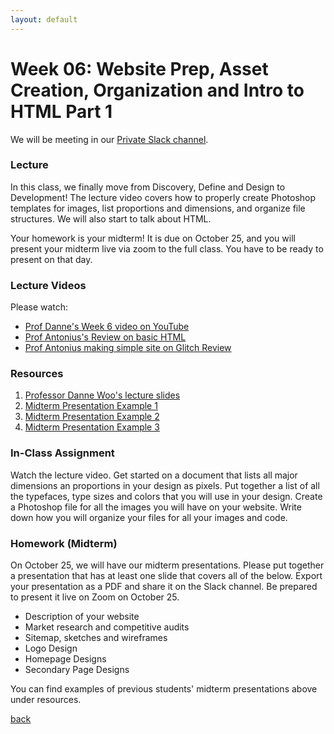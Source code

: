 ```yaml
---
layout: default
---
```


# Week 06: Website Prep, Asset Creation, Organization and Intro to HTML Part 1

We will be meeting in our [Private Slack channel](https://join.slack.com/t/qc-design/shared_invite/zt-2pp65669v-dFXbGUpIfD_jHjGZEX~S0A).

### Lecture

In this class, we finally move from Discovery, Define and Design to Development! The lecture video covers how to properly create Photoshop templates for images, list proportions and dimensions, and organize file structures. We will also start to talk about HTML.

Your homework is your midterm! It is due on October 25, and you will present your midterm live via zoom to the full class. You have to be ready to present on that day.

### Lecture Videos
Please watch:

- [Prof Danne's Week 6 video on YouTube](https://www.youtube.com/watch?v=nejIoBXPLTM&t=2s)
- [Prof Antonius's Review on basic HTML](https://www.loom.com/share/b3542c6b2c06451698294d0f5193fff7?sid=2353cf84-6b3e-4c7e-ab10-1bf033a78319)
- [Prof Antonius making simple site on Glitch Review](https://www.loom.com/share/c0947eb3267c42dd8cdfc87d310a5c46?sid=a97ee60b-bf6d-4354-8f5b-f1eb77c0a5bc)

### Resources
1. [Professor Danne Woo's lecture slides](https://teaching-files.s3.us-east-2.amazonaws.com/webdesign/Week06/webdesign_week06_v2.pdf)
2. [Midterm Presentation Example 1](https://teaching-files.s3.us-east-2.amazonaws.com/webdesign/Week06/chung_yunique.pdf)
3. [Midterm Presentation Example 2](https://teaching-files.s3.us-east-2.amazonaws.com/webdesign/Week06/derosa_jaime.pdf)
4. [Midterm Presentation Example 3](https://teaching-files.s3.us-east-2.amazonaws.com/webdesign/Week06/juarez_ranjela.pdf)

### In-Class Assignment
Watch the lecture video. Get started on a document that lists all major dimensions an proportions in your design as pixels. Put together a list of all the typefaces, type sizes and colors that you will use in your design. Create a Photoshop file for all the images you will have on your website. Write down how you will organize your files for all your images and code.

### Homework (Midterm)
On October 25, we will have our midterm presentations. Please put together a presentation that has at least one slide that covers all of the below. Export your presentation as a PDF and share it on the Slack channel. Be prepared to present it live on Zoom on October 25.

- Description of your website
- Market research and competitive audits
- Sitemap, sketches and wireframes
- Logo Design
- Homepage Designs
- Secondary Page Designs

You can find examples of previous students' midterm presentations above under resources.

[back](./)
